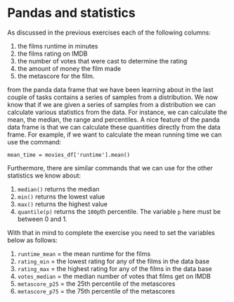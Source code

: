 # Pandas and statistics

As discussed in the previous exercises each of the following columns:

1. the films runtime in minutes
2. the films rating on IMDB
3. the number of votes that were cast to determine the rating
4. the amount of money the film made 
5. the metascore for the film.

from the panda data frame that we have been learning about in the last couple of tasks contains a series of samples from a distribution.  We now know that if we are given a series of samples from a distribution we can calculate various statistics from the data.  For instance, we can calculate the mean, the median, the range and percentiles.  A nice feature of the panda data frame is that we can calculate these quantities directly from the data frame.  For example, if we want to calculate the mean running time we can use the command:

````
mean_time = movies_df['runtime'].mean()
```` 
 
Furthermore, there are similar commands that we can use for the other statistics we know about:

1. `median()` returns the median
2. `min()` returns the lowest value
3. `max()` returns the highest value
4. `quantile(p)` returns the `100p`th percentile.  The variable `p` here must be between 0 and 1.

With that in mind to complete the exercise you need to set the variables below as follows:

1. `runtime_mean` = the mean runtime for the films
2. `rating_min` = the lowest rating for any of the films in the data base
3. `rating_max` = the highest rating for any of the films in the data base
4. `votes_median` = the median number of votes that films get on IMDB
5. `metascore_p25` = the 25th percentile of the metascores
6. `metascore_p75` = the 75th percentile of the metascores 
